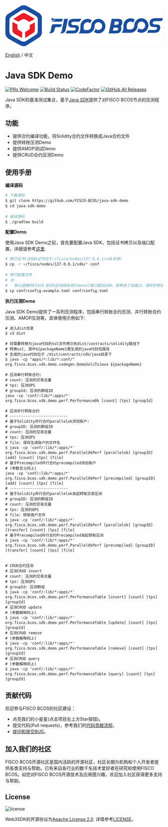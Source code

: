 ![](images/FISCO_BCOS_Logo.svg)

[English](../README.md) / 中文

# Java SDK Demo

[![PRs Welcome](https://img.shields.io/badge/PRs-welcome-brightgreen.svg?style=flat-square)](http://makeapullrequest.com)
[![Build Status](https://travis-ci.org/FISCO-BCOS/java-sdk-demo.svg?branch=master)](https://travis-ci.org/FISCO-BCOS/java-sdk-demo)
[![CodeFactor](https://www.codefactor.io/repository/github/fisco-bcos/java-sdk/badge)](https://www.codefactor.io/repository/github/fisco-bcos/java-sdk-demo)
[![GitHub All Releases](https://img.shields.io/github/downloads/FISCO-BCOS/java-sdk-demo/total.svg)](https://github.com/FISCO-BCOS/java-sdk-demo)


Java SDK的基准测试集合，基于[Java SDK](https://github.com/FISCO-BCOS/java-sdk)提供了对FISCO BCOS节点的压测程序。


## 功能
* 提供合约编译功能，将Solidity合约文件转换成Java合约文件
* 提供转账压测Demo
* 提供AMOP测试Demo
* 提供CRUD合约压测Demo


## 使用手册

**编译源码**

```bash
# 下载源码
$ git clone https://github.com/FISCO-BCOS/java-sdk-demo
$ cd java-sdk-demo

# 编译源码
$ ./gradlew build 
```

**配置Demo**

使用Java SDK Demo之前，首先要配置Java SDK，包括证书拷贝以及端口配置，详细请参考[这里](https://fisco-bcos-documentation.readthedocs.io/zh_CN/latest/docs/sdk/java_sdk/quick_start.html#sdk).

```bash
# 拷贝证书(设SDK证书位于~/fisco/nodes/127.0.0.1/sdk目录)
$ cp -r ~/fisco/nodes/127.0.0.1/sdk/* conf

# 拷贝配置文件
# 注:
#   默认搭建的FISCO BCOS区块链系统Channel端口是20200，若修改了该端口，请同步修改config.toml中的[network.peers]配置选项
$ cp conf/config-example.toml conf/config.toml
```

**执行压测Demo**

Java SDK Demo提供了一系列压测程序，包括串行转账合约压测、并行转账合约压测、AMOP压测等，具体使用示例如下:

```
# 进入dist目录
$ cd dist

# 将需要转换为java代码的sol文件拷贝到dist/contracts/solidity路径下
# 转换sol, 其中${packageName}是生成的java代码包路径
# 生成的java代码位于 /dist/contracts/sdk/java目录下
$ java -cp "apps/*:lib/*:conf/" org.fisco.bcos.sdk.demo.codegen.DemoSolcToJava ${packageName}

# 压测串行转账合约:
# count: 压测的交易总量
# tps: 压测QPS
# groupId: 压测的群组ID
java -cp 'conf/:lib/*:apps/*' org.fisco.bcos.sdk.demo.perf.PerformanceOk [count] [tps] [groupId]

# 压测并行转账合约
# --------------------------
# 基于Solidity并行合约parallelok添加账户:
# groupID: 压测的群组ID
# count: 压测的交易总量
# tps: 压测QPS
# file: 保存生成账户的文件名
$ java -cp 'conf/:lib/*:apps/*' org.fisco.bcos.sdk.demo.perf.ParallelOkPerf [parallelok] [groupID] [add] [count] [tps] [file]
# 基于Precompiled并行合约precompiled添加账户
# (参数含义同上)
java -cp 'conf/:lib/*:apps/*' org.fisco.bcos.sdk.demo.perf.ParallelOkPerf [precompiled] [groupID] [add] [count] [tps] [file]
# --------------------------
# 基于Solidity并行合约parallelok发起转账交易压测
# groupID: 压测的群组ID
# count: 压测的交易总量
# tps: 压测的QPS
# file: 转账用户文件
$ java -cp 'conf/:lib/*:apps/*' org.fisco.bcos.sdk.demo.perf.ParallelOkPerf [parallelok] [groupID] [transfer] [count] [tps] [file]
# 基于Precompiled并行合约Precompiled发起转账压测
$ java -cp 'conf/:lib/*:apps/*' org.fisco.bcos.sdk.demo.perf.ParallelOkPerf [precompiled] [groupID] [transfer] [count] [tps] [file]


# CRUD合约压测
# 压测CRUD insert
# count: 压测的交易总量
# tps: 压测QPS
# groupId: 压测群组
$ java -cp 'conf/:lib/*:apps/*' org.fisco.bcos.sdk.demo.perf.PerformanceTable [insert] [count] [tps] [groupId]
# 压测CRUD update
# (参数解释同上)
$ java -cp 'conf/:lib/*:apps/*' org.fisco.bcos.sdk.demo.perf.PerformanceTable [update] [count] [tps] [groupId]
# 压测CRUD remove
# (参数解释同上)
$ java -cp 'conf/:lib/*:apps/*' org.fisco.bcos.sdk.demo.perf.PerformanceTable [remove] [count] [tps] [groupId]
# 压测CRUD query
# (参数解释同上)
$ java -cp 'conf/:lib/*:apps/*' org.fisco.bcos.sdk.demo.perf.PerformanceTable [query] [count] [tps] [groupId]
```

## 贡献代码
欢迎参与FISCO BCOS的社区建设：
- 点亮我们的小星星(点击项目左上方Star按钮)。
- 提交代码(Pull requests)，参考我们的[代码贡献流程](CONTRIBUTING_CN.md)。
- [提问和提交BUG](https://github.com/FISCO-BCOS/java-sdk-demo/issues)。

## 加入我们的社区

FISCO BCOS开源社区是国内活跃的开源社区，社区长期为机构和个人开发者提供各类支持与帮助。已有来自各行业的数千名技术爱好者在研究和使用FISCO BCOS。如您对FISCO BCOS开源技术及应用感兴趣，欢迎加入社区获得更多支持与帮助。

## License

![license](https://img.shields.io/badge/license-Apache%20v2-blue.svg)

Web3SDK的开源协议为[Apache License 2.0](http://www.apache.org/licenses/). 详情参考[LICENSE](../LICENSE)。